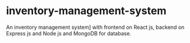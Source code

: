 # inventory-management-system
An inventory management system] with frontend on React js, backend on Express js and Node js and MongoDB for database. 
